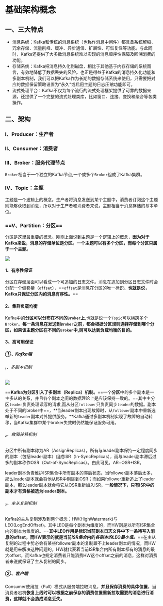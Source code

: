 # 基础架构概念

## 一、三大特点

* 消息系统：Kafka和传统的消息系统（也称作消息中间件）都具备系统解稿、冗余存储、流量削峰、缓冲、异步通信、扩展性、可恢复性等功能。与此同时，Kafka还提供了大多数消息系统难以实现的消息顺序性保障及回溯消费的功能。
* 存储系统：Kafka把消息持久化到磁盘，相比于其他基于内存存储的系统而言，有效地降低了数据丢失的风险。也正是得益于Kafka的消息持久化功能和多副本机制，我们可以把Kafka作为长期的数据存储系统来使用，只需要把对应的数据保留策略设置为“永久”或启用主题的日志压缩功能即可。
* 流式处理平台：Kafka不仅为每个流行的流式处理框架提供了可靠的数据来源，还提供了一个完整的流式处理类库，比如窗口、连接、变换和聚合等各类操作。

## 二、架构

### Ⅰ、Producer：生产者

### Ⅱ、Consumer：消费者

### Ⅲ、Broker：服务代理节点

`Broker`相当于一个独立的Kafka节点,一个或多个`Broker`组成了Kafka集群。

### Ⅳ、Topic：主题

主题是一个逻辑上的概念，生产者将消息发送到某个主题中，消费者订阅这个主题则能够获取到消息，所以对于生产者和消费者来说，主题相当于消息存储的基本单位。

### ==Ⅴ、Partition：分区==

分区是这里最重要的概念。刚刚上面说到主题是一个逻辑上的概念，**因为对于Kafka来说，消息的存储单位是分区。一个主题可以有多个分区，而每个分区只属于一个主题。**

![](E:\Typora\MyNote\resources\Kafka\分区消息追加.png)

#### 1、有序性保证

分区在存储层面可以看成一个可追加的日志文件。消息在追加到分区日志文件时会分配一个偏移量（`offset`），==`offset`是消息在分区的唯一标识。**也就是说，Kafka只保证分区内的消息有序性。**==

#### 2、集群负载均衡

Kafka中的**分区可以分布在不同的`Broker`上**,也就是说一个`Topic`可以横跨多个`Broker`。**每一条消息在发送到`Broker`之前，都会根据分区规则选择存储到哪个分区，如果该主题分区在不同的`Broker`中,则可以达到负载均衡的目的。**

#### 3、高可用保证

##### ①、Kafka端

###### ₁、多副本机制

![](E:\Typora\MyNote\resources\Kafka\多副本架构.png)

==**Kafka为分区引入了多副本（Replica）机制。**==一个**分区**中的多个副本是一主多从的关系，并且各个副本之间的数据理论上是应该保持一致的。==其中主分区`leader`负责处理读写的请求,而从分区`follower`只负责同步`leader`的数据。副本处于不同的broker中==，**当leader副本出现故障时，从`follower`副本中重新选举新的`leader`副本对外提供服务。**Kafka通过多副本机制实现了故障的自动转移，当Kafka集群中某个broker失效时仍然能保证服务可用。

###### ₂、故障转移机制

分区中所有副本称为AR（AssignReplicas），所有与leader副本保持一定程度同步的副本（包括leader副本）组成ISR（In-SyncReplicas），而与leader副本滞后过多的副本称作OSR（Out-of-SyncReplicas）。由此可见，AR=OSR+ISR。

leader副本负责维护ISR集合中所有副本的滞后状态，当follower副本落后太多，那么leader副本就会将他从ISR中剔除到OSR；而如果follower重新追上了leader副本，那么leader副本就会将它从OSR重新加入ISR。**一般情况下，只有ISR中的副本才有资格被选为leader副本。**

###### ₃、主从复制机制

Kafka的主从复制涉及到两个概念：HW(HighWatermark)与LEO(LogEndOffset)。其中LEO是每个副本为维度的，而HW则是以所有ISR集合内的副本为维度的。==**其中LEO作用是标识当前副本日志文件中下一条待写入消息的offset，而HW表示的就是当前*ISR集合*内的*各副本的LEO最小值。***==在主从复制的过程中势必会有某些follower副本的复制跟不上leader副本的情况，而HW就是用来解决这种问题的。HW就代表着当前ISR集合内所有副本都有的消息的最大offset，而Kafka也规定消费者只能消费HW这个offset之前的消息，这样对消费者来说就保证了主从复制的同步。

##### ②、客户端

Consumer使用拉（Pull）模式从服务端拉取消息，**并且保存消费的具体位置**，当消费者宕机**恢复上线时可以根据之前保存的消费位置重新拉取需要的消息进行消费，这样就不会造成消息丢失。**









